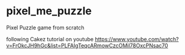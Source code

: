 # pixel_me_puzzle
Pixel Puzzle game from scratch

following Cakez tutorial on youtube https://www.youtube.com/watch?v=FrOkcJH9hGc&list=PLFAIgTeqcARmowCzcOMil78OxcPNsac70
